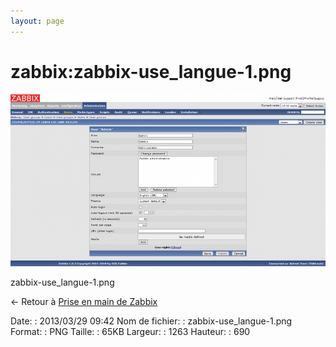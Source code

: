 ```yaml
---
layout: page
---
```


zabbix:zabbix-use\_langue-1.png
===============================

[![zabbix-use\_langue-1.png](../../assets/media/zabbix/zabbix-use_langue-1.png@cache=&w=900&h=491 "zabbix-use_langue-1.png")](../../assets/media/zabbix/zabbix-use_langue-1.png@cache= "Afficher le fichier original")

zabbix-use\_langue-1.png

← Retour à [Prise en main de
Zabbix](../../zabbix/zabbix-use.html "zabbix:zabbix-use")

Date:
:   2013/03/29 09:42
Nom de fichier:
:   zabbix-use\_langue-1.png
Format:
:   PNG
Taille:
:   65KB
Largeur:
:   1263
Hauteur:
:   690

